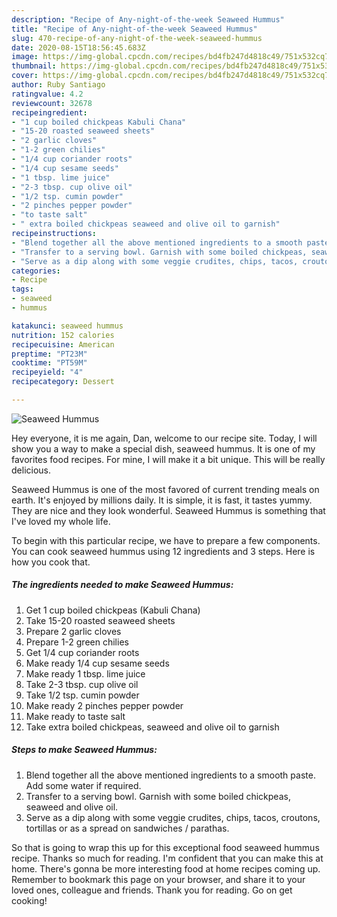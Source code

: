 ```yaml
---
description: "Recipe of Any-night-of-the-week Seaweed Hummus"
title: "Recipe of Any-night-of-the-week Seaweed Hummus"
slug: 470-recipe-of-any-night-of-the-week-seaweed-hummus
date: 2020-08-15T18:56:45.683Z
image: https://img-global.cpcdn.com/recipes/bd4fb247d4818c49/751x532cq70/seaweed-hummus-recipe-main-photo.jpg
thumbnail: https://img-global.cpcdn.com/recipes/bd4fb247d4818c49/751x532cq70/seaweed-hummus-recipe-main-photo.jpg
cover: https://img-global.cpcdn.com/recipes/bd4fb247d4818c49/751x532cq70/seaweed-hummus-recipe-main-photo.jpg
author: Ruby Santiago
ratingvalue: 4.2
reviewcount: 32678
recipeingredient:
- "1 cup boiled chickpeas Kabuli Chana"
- "15-20 roasted seaweed sheets"
- "2 garlic cloves"
- "1-2 green chilies"
- "1/4 cup coriander roots"
- "1/4 cup sesame seeds"
- "1 tbsp. lime juice"
- "2-3 tbsp. cup olive oil"
- "1/2 tsp. cumin powder"
- "2 pinches pepper powder"
- "to taste salt"
- " extra boiled chickpeas seaweed and olive oil to garnish"
recipeinstructions:
- "Blend together all the above mentioned ingredients to a smooth paste. Add some water if required."
- "Transfer to a serving bowl. Garnish with some boiled chickpeas, seaweed and olive oil."
- "Serve as a dip along with some veggie crudites, chips, tacos, croutons, tortillas or as a spread on sandwiches / parathas."
categories:
- Recipe
tags:
- seaweed
- hummus

katakunci: seaweed hummus 
nutrition: 152 calories
recipecuisine: American
preptime: "PT23M"
cooktime: "PT59M"
recipeyield: "4"
recipecategory: Dessert

---
```



![Seaweed Hummus](https://img-global.cpcdn.com/recipes/bd4fb247d4818c49/751x532cq70/seaweed-hummus-recipe-main-photo.jpg)

Hey everyone, it is me again, Dan, welcome to our recipe site. Today, I will show you a way to make a special dish, seaweed hummus. It is one of my favorites food recipes. For mine, I will make it a bit unique. This will be really delicious.



Seaweed Hummus is one of the most favored of current trending meals on earth. It's enjoyed by millions daily. It is simple, it is fast, it tastes yummy. They are nice and they look wonderful. Seaweed Hummus is something that I've loved my whole life.


To begin with this particular recipe, we have to prepare a few components. You can cook seaweed hummus using 12 ingredients and 3 steps. Here is how you cook that.

<!--inarticleads1-->

##### The ingredients needed to make Seaweed Hummus:

1. Get 1 cup boiled chickpeas (Kabuli Chana)
1. Take 15-20 roasted seaweed sheets
1. Prepare 2 garlic cloves
1. Prepare 1-2 green chilies
1. Get 1/4 cup coriander roots
1. Make ready 1/4 cup sesame seeds
1. Make ready 1 tbsp. lime juice
1. Take 2-3 tbsp. cup olive oil
1. Take 1/2 tsp. cumin powder
1. Make ready 2 pinches pepper powder
1. Make ready to taste salt
1. Take  extra boiled chickpeas, seaweed and olive oil to garnish




<!--inarticleads2-->

##### Steps to make Seaweed Hummus:

1. Blend together all the above mentioned ingredients to a smooth paste. Add some water if required.
1. Transfer to a serving bowl. Garnish with some boiled chickpeas, seaweed and olive oil.
1. Serve as a dip along with some veggie crudites, chips, tacos, croutons, tortillas or as a spread on sandwiches / parathas.




So that is going to wrap this up for this exceptional food seaweed hummus recipe. Thanks so much for reading. I'm confident that you can make this at home. There's gonna be more interesting food at home recipes coming up. Remember to bookmark this page on your browser, and share it to your loved ones, colleague and friends. Thank you for reading. Go on get cooking!
